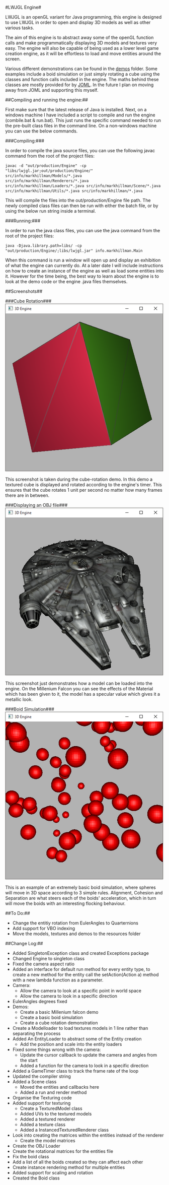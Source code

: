 #LWJGL Engine#

LWJGL is an openGL variant for Java programming, this engine is designed to use LWJGL in order to open and display 3D models as well as other various tasks.

The aim of this engine is to abstract away some of the openGL function calls and make programmatically displaying 3D models and textures very easy. The engine will also be capable of being used as a lower level game creation engine, as it will be effortless to load and move entities around the screen.

Various different demonstrations can be found in the [demos](/res/demos) folder. Some examples include a boid simulation or just simply rotating a cube using the classes and function calls included in the engine. The maths behind these classes are mostly provided for by [JOML](/src/org/joml). In the future I plan on moving away from JOML and supporting this myself.

##Compiling and running the engine:##

First make sure that the latest release of Java is installed. Next, on a windows machine I have included a script to compile and run the engine (combile.bat & run.bat). This just runs the specific command needed to run the pre-built class files in the command line. On a non-windows machine you can use the below commands.

###Compiling:###

In order to compile the java source files, you can use the following javac command from the root of the project files:

```
javac -d "out/production/Engine" -cp "libs/lwjgl.jar;out/production/Engine/" src/info/markhillman/Models/*.java src/info/markhillman/Renderers/*.java src/info/markhillman/Loaders/*.java src/info/markhillman/Scene/*.java src/info/markhillman/Utils/*.java src/info/markhillman/*.java
```

This will compile the files into the out/production/Engine file path. The newly compiled class files can then be run with either the batch file, or by using the below run string inside a terminal.

###Running:###

In order to run the java class files, you can use the java command from the root of the project files:

```
java -Djava.library.path=libs/ -cp "out/production/Engine/;libs/lwjgl.jar" info.markhillman.Main
```

When this command is run a window will open up and display an exhibition of what the engine can currently do. At a later date I will include instructions on how to create an instance of the engine as well as load some entities into it. However for the time being, the best way to learn about the engine is to look at the demo code or the engine .java files themselves.

##Screenshots##

###Cube Rotation###
![Cube Rotation Simulation](/res/screenshots/cube.png?raw=true "Cube Rendering")

This screenshot is taken during the cube-rotation demo. In this demo a textured cube is displayed and rotated according to the engine's timer. This ensures that the cube rotates 1 unit per second no matter how many frames there are in between.

###Displaying an OBJ file###
![Millenium Falcon](/res/screenshots/falcon.png?raw=true "Millenium Falcon")

This screenshot just demonstrates how a model can be loaded into the engine. On the Millenium Falcon you can see the effects of the Material which has been given to it, the model has a specular value which gives it a metallic look.

###Boid Simulation###
![Boid simulation screenshot](/res/screenshots/boids.png?raw=true "Boid Simulation")

This is an example of an extremely basic boid simulation, where spheres will move in 3D space according to 3 simple rules. Alignment, Cohesion and Separation are what steers each of the boids' acceleration, which in turn will move the boids with an interesting flocking behaviour.

##To Do:##
- Change the entitiy rotation from EulerAngles to Quarternions
- Add support for VBO indexing
- Move the models, textures and demos to the resources folder

##Change Log:##
- Added SingletonException class and created Exceptions package
- Changed Engine to singleton class
- Fixed the camera aspect ratio
- Added an interface for default run method for every entity type, to create a new method for the entity call the setAction(Action a) method with a new lambda function as a parameter.
- Camera:
  - Allow the camera to look at a specific point in world space
  - Allow the camera to look in a specific direction
- EulerAngles degrees fixed
- Demos:
  - Create a basic Millenium falcon demo
  - Create a basic boid simulation
  - Create a cube rotation demonstration
- Create a Modelloader to load textures models in 1 line rather than separating the process
- Added An EntityLoader to abstract some of the Entity creation
  - Add the position and scale into the entity loaders
- Fixed some things wrong with the camera:
  - Update the cursor callback to update the camera and angles from the start
  - Added a function for the camera to look in a specific direction
- Added a GameTimer class to track the frame rate of the loop
- Updated the compiler string
- Added a Scene class
  - Moved the entities and callbacks here
  - Added a run and render method
- Organise the Texturing code
- Added support for texturing
  - Create a TexturedModel class
  - Added UVs to the textured models
  - Added a textured renderer
  - Added a texture class
  - Added a InstancedTexturedRenderer class
- Look into creating the matrices within the entities instead of the renderer
  - Create the model matrices
- Create the OBJ Loader
- Create the rotational matrices for the entities file
- Fix the boid class
- Add a list of all the boids created so they can affect each other
- Create instance rendering method for multiple entities
- Added support for scaling and rotation
- Created the Boid class
